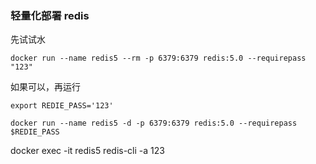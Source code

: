### 轻量化部署 redis

先试试水
```shell
docker run --name redis5 --rm -p 6379:6379 redis:5.0 --requirepass "123"
```
如果可以，再运行

```shell
export REDIE_PASS='123'

docker run --name redis5 -d -p 6379:6379 redis:5.0 --requirepass $REDIE_PASS
```

docker exec -it redis5 redis-cli -a 123